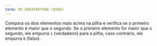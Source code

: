 ```yaml
---
term: OP_GREATERTHAN (0XA0)
---
```


Compara os dois elementos mais acima na pilha e verifica se o primeiro elemento é maior que o segundo. Se o primeiro elemento for maior que o segundo, ele empurra `1` (verdadeiro) para a pilha, caso contrário, ele empurra `0` (falso).